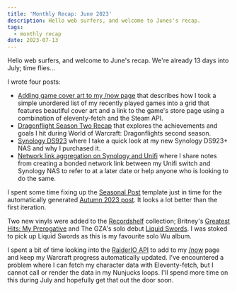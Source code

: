 ```yaml
---
title: 'Monthly Recap: June 2023'
description: Hello web surfers, and welcome to Junes's recap.
tags:
  - monthly recap
date: 2023-07-13
---
```


Hello web surfers, and welcome to June's recap. We're already 13 days into July; time flies...

I wrote four posts:
- [Adding game cover art to my /now page](/posts/adding-game-cover-art-to-my--now-page/) that describes how I took a simple unordered list of my recently played games into a grid that features beautiful cover art and a link to the game's store page using a combination of eleventy-fetch and the Steam API. 
- [Dragonflight Season Two Recap](/posts/dragonflight-season-two-recap/) that explores the achievements and goals I hit during World of Warcraft: Dragonflights second season.
- [Synology DS923](/posts/synology-ds923/) where I take a quick look at my new Synology DS923+ NAS and why I purchased it.
- [Network link aggregation on Synology and Unifi](/posts/network-link-aggregation-on-synology-and-unifi/) where I share notes from creating a bonded network link between my Unifi switch and Synology NAS to refer to at a later date or help anyone who is looking to do the same. 

I spent some time fixing up the [Seasonal Post](/tags/seasonal/) template just in time for the automatically generated [Autumn 2023 post](/posts/2023-autumn/). It looks a lot better than the first iteration.

Two new vinyls were added to the [Recordshelf](/recordshelf/) collection; Britney's [Greatest Hits: My Prerogative](https://flamedfury.com/recordshelf/#greatest-hits:-my-prerogative) and The GZA's solo debut [Liquid Swords](/recordshelf/#liquid-swords). I was stoked to pick up Liquid Swords as this is my favourite solo Wu album.

I spent a bit of time looking into the [RaiderIO API](https://raider.io/api) to add to my [/now](/now/) page and keep my Warcraft progress automatically updated. I've encountered a problem where I can fetch my character data with Eleventy-fetch, but I cannot call or render the data in my Nunjucks loops. I'll spend more time on this during July and hopefully get that out the door soon.
